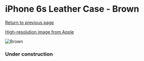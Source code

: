 # iPhone 6s Leather Case - Brown

[Return to previous page](/iphone_6)

[High-resolution image from Apple](https://store.storeimages.cdn-apple.com/8756/as-images.apple.com/is/MKXR2?wid=4500&hei=4500&fmt=png)

<div style="width: 384px"><img src="/everypreview/MKXR2.png" alt="Brown"></div>

### Under construction
